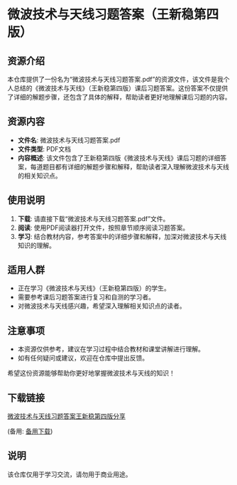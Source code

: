# 微波技术与天线习题答案（王新稳第四版）

## 资源介绍

本仓库提供了一份名为“微波技术与天线习题答案.pdf”的资源文件，该文件是我个人总结的《微波技术与天线》（王新稳第四版）课后习题答案。这份答案不仅提供了详细的解题步骤，还包含了具体的解释，帮助读者更好地理解课后习题的内容。

## 资源内容

- **文件名**: 微波技术与天线习题答案.pdf
- **文件类型**: PDF文档
- **内容概述**: 该文件包含了王新稳第四版《微波技术与天线》课后习题的详细答案，每道题目都有详细的解题步骤和解释，帮助读者深入理解微波技术与天线的相关知识点。

## 使用说明

1. **下载**: 请直接下载“微波技术与天线习题答案.pdf”文件。
2. **阅读**: 使用PDF阅读器打开文件，按照章节顺序阅读习题答案。
3. **学习**: 结合教材内容，参考答案中的详细步骤和解释，加深对微波技术与天线知识的理解。

## 适用人群

- 正在学习《微波技术与天线》（王新稳第四版）的学生。
- 需要参考课后习题答案进行复习和自测的学习者。
- 对微波技术与天线感兴趣，希望深入理解相关知识点的读者。

## 注意事项

- 本资源仅供参考，建议在学习过程中结合教材和课堂讲解进行理解。
- 如有任何疑问或建议，欢迎在仓库中提出反馈。

希望这份资源能够帮助你更好地掌握微波技术与天线的知识！

## 下载链接
[微波技术与天线习题答案王新稳第四版分享](https://pan.quark.cn/s/82614bddffaf) 

(备用: [备用下载](https://pan.baidu.com/s/1W8ARJBq_o06iputn7N5_-A?pwd=1234))

## 说明

该仓库仅用于学习交流，请勿用于商业用途。

